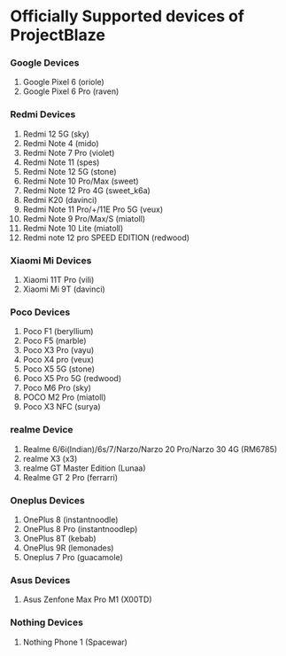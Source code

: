 # Officially Supported devices of ProjectBlaze

### Google Devices 
1. Google Pixel 6 (oriole)
2.  Google Pixel  6 Pro (raven)

### Redmi Devices
1. Redmi 12 5G (sky)
2. Redmi Note 4 (mido)
3. Redmi Note 7 Pro (violet)
4. Redmi Note 11 (spes)
5. Redmi Note 12 5G (stone)
6. Redmi Note 10 Pro/Max (sweet)
7. Redmi Note 12 Pro 4G (sweet_k6a)
8. Redmi K20 (davinci)
9. Redmi Note 11 Pro/+/11E Pro 5G (veux)
10. Redmi Note 9 Pro/Max/S (miatoll)
11. Redmi Note 10 Lite (miatoll)
12. Redmi note 12 pro SPEED EDITION (redwood)

### Xiaomi Mi Devices
1. Xiaomi 11T Pro (vili)
2. Xiaomi Mi 9T (davinci)

### Poco Devices
1. Poco F1 (beryllium)
2. Poco F5 (marble)
3. Poco X3 Pro (vayu)
4. Poco X4 pro (veux)
5. Poco X5 5G (stone)
6. Poco X5 Pro 5G (redwood)
7. Poco M6 Pro (sky)
8. POCO M2 Pro (miatoll)
9. Poco X3 NFC (surya)

### realme Device
1. Realme 6/6i(Indian)/6s/7/Narzo/Narzo 20 Pro/Narzo 30 4G (RM6785)
2. realme X3 (x3)
3. realme GT Master Edition (Lunaa)
4. Realme GT 2 Pro (ferrarri)

### Oneplus Devices
1. OnePlus 8 (instantnoodle)
2. OnePlus 8 Pro (instantnoodlep)
3. OnePlus 8T (kebab)
4. OnePlus 9R (lemonades)
5. Oneplus 7 Pro (guacamole)

### Asus Devices
1. Asus Zenfone Max Pro M1 (X00TD)

### Nothing Devices
1. Nothing Phone 1 (Spacewar)

